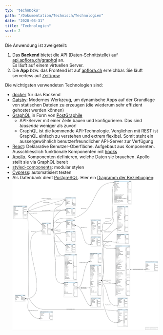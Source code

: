 ```yaml
---
typ: 'technDoku'
path: "/Dokumentation/Technisch/Technologien"
date: "2020-03-31"
title: "Technologien"
sort: 2
---
```


Die Anwendung ist zweigeteilt:

1. Das **Backend** bietet die API (Daten-Schnittstelle) auf [api.apflora.ch/graphql](//api.apflora.ch/graphql) an.<br/>
  Es läuft auf einem virtuellen Server.
2. Die **App** bzw. das Frontend ist auf [apflora.ch](//apflora.ch) erreichbar. Sie läuft serverless auf [Zeit/now](https://zeit.co/now)

Die wichtigsten verwendeten Technologien sind:

- [docker](//www.docker.com) für das Backend
- [Gatsby](//www.gatsbyjs.org): Modernes Werkzeug, um dynamische Apps auf der Grundlage von statischen Dateien zu erzeugen (die wiederum sehr effizient gehostet werden können)
- [GraphQL](https://github.com/facebook/graphql) in Form von [PostGraphile](https://github.com/graphile/postgraphile)
  - API-Server mit einer Zeile bauen und konfigurieren. Das sind _tausende_ weniger als zuvor!<br/>
  - GraphQL ist die kommende API-Technologie. Verglichen mit REST ist GraphQL einfach zu verstehen und extrem flexibel. Somit steht ein aussergewöhnlich benutzerfreundlicher API-Server zur Verfügung
- [React](//facebook.github.io/react): Deklarative Benutzer-Oberfläche. Aufgebaut aus Komponenten. Ausschliesslich funktionale Komponenten mit [hooks](https://reactjs.org/docs/hooks-intro.html)
- [Apollo](https://www.apollodata.com). Komponenten definieren, welche Daten sie brauchen. Apollo stellt sie via GraphQL bereit
- [styled-components](https://github.com/styled-components/styled-components): modular stylen
- [Cypress](https://www.cypress.io): automatisiert testen
- Als Datenbank dient [PostgreSQL](//postgresql.org/). Hier ein [Diagramm der Beziehungen](//raw.githubusercontent.com/barbalex/apf2/master/src/etc/beziehungen.png):
  ![Beziehungs-Diagramm](_media/beziehungen.png)